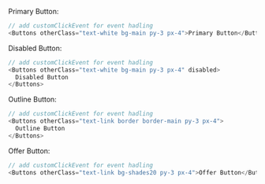 Primary Button:

```js
// add customClickEvent for event hadling
<Buttons otherClass="text-white bg-main py-3 px-4">Primary Button</Buttons>
```

Disabled Button:

```js
// add customClickEvent for event hadling
<Buttons otherClass="text-white bg-main py-3 px-4" disabled>
  Disabled Button
</Buttons>
```

Outline Button:

```js
// add customClickEvent for event hadling
<Buttons otherClass="text-link border border-main py-3 px-4">
  Outline Button
</Buttons>
```

Offer Button:

```js
// add customClickEvent for event hadling
<Buttons otherClass="text-link bg-shades20 py-3 px-4">Offer Button</Buttons>
```
